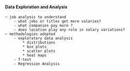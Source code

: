 #### Data Exploration and Analysis
    ~ job analysis to understand
        - what jobs or titles get more salaries?
        - what companies pay more ?
        - does location play any role in salary variations? 
    ~ methodologies adopted
        - exploratory data analysis
            * distributions
            * box plots
            * scatter plots
            * heat maps
        - T-test
        - Regression Analysis